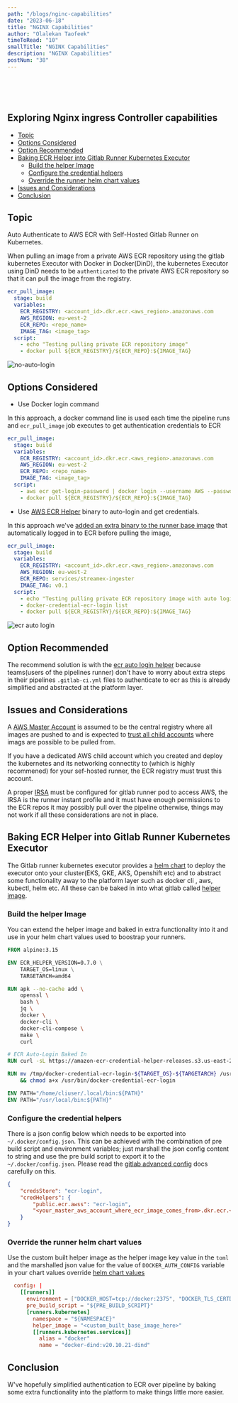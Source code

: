```yaml
---
path: "/blogs/nginc-capabilities"
date: "2023-06-18"
title: "NGINX Capabilities"
author: "Olalekan Taofeek"
timeToRead: "10"
smallTitle: "NGINX Capabilities"
description: "NGINX Capabilities"
postNum: "38"
---
```


<!-- <img src="./multi-cloud.jpg"/> -->
<br/>
<br/>
<br/>

## **Exploring Nginx ingress Controller capabilities**

- [Topic](#topic)
- [Options Considered](#options-considered)
- [Option Recommended](#option-recommended)
- [Baking ECR Helper into Gitlab Runner Kubernetes Executor](#baking-ecr-helper-into-gitlab-runner-kubernetes-executor)
  - [Build the helper Image](#build-the-helper-image)
  - [Configure the credential helpers](#configure-the-credential-helpers)
  - [Override the runner helm chart values](#override-the-runner-helm-chart-values)
- [Issues and Considerations](#issues-and-considerations)
- [Conclusion](#conclusion)


## Topic

Auto Authenticate to AWS ECR with Self-Hosted Gitlab Runner on Kubernetes.

When pulling an image from a private AWS ECR repository using the gitlab kubernetes Executor with Docker in Docker(DinD), the kubernetes Executor using DinD needs to be `authenticated` to the private AWS ECR repository so that it can pull the image from the registry.

```yml
ecr_pull_image:
  stage: build
  variables:
    ECR_REGISTRY: <account_id>.dkr.ecr.<aws_region>.amazonaws.com
    AWS_REGION: eu-west-2
    ECR_REPO: <repo_name>
    IMAGE_TAG: <image_tag>
  script:
    - echo "Testing pulling private ECR repository image"
    - docker pull ${ECR_REGISTRY}/${ECR_REPO}:${IMAGE_TAG}
```
![no-auto-login](./no-auto-login.png)

## Options Considered

* Use Docker login command 

In this approach, a docker command line is used each time the pipeline runs and `ecr_pull_image` job executes to get authentication credentials to ECR

```yml
ecr_pull_image:
  stage: build
  variables:
    ECR_REGISTRY: <account_id>.dkr.ecr.<aws_region>.amazonaws.com
    AWS_REGION: eu-west-2
    ECR_REPO: <repo_name>
    IMAGE_TAG: <image_tag>
  script:
    - aws ecr get-login-password | docker login --username AWS --password-stdin ${ECR_REGISTRY}
    - docker pull ${ECR_REGISTRY}/${ECR_REPO}:${IMAGE_TAG}
```

* Use [AWS ECR Helper](https://github.com/awslabs/amazon-ecr-credential-helper) binary to auto-login and get credentials.

In this approach we've [added an extra binary to the runner base image](#baking-ecr-helper-into-gitlab-runner-kubernetes-executor) that automatically logged in to ECR before pulling the image, 

```yml
ecr_pull_image:
  stage: build
  variables:
    ECR_REGISTRY: <account_id>.dkr.ecr.<aws_region>.amazonaws.com
    AWS_REGION: eu-west-2
    ECR_REPO: services/streamex-ingester
    IMAGE_TAG: v0.1
  script:
    - echo "Testing pulling private ECR repository image with auto login"
    - docker-credential-ecr-login list
    - docker pull ${ECR_REGISTRY}/${ECR_REPO}:${IMAGE_TAG}
```
![ecr auto login](./ecr-auto-login.png)


## Option Recommended

The recommend solution is with the [ecr auto login helper](#use-aws-ecr-helper-binary-to-take-care-of-the-login) because teams(users of the pipelines runner) don't have to worry about extra steps in their pipelines `.gitlab-ci.yml` files to authenticate to ecr as this is already simplified and abstracted at the platform layer.

## Issues and Considerations

A [AWS Master Account](https://aws.amazon.com/blogs/containers/sharing-amazon-ecr-repositories-with-multiple-accounts-using-aws-organizations/) is assumed to be the central registry where all images are pushed to and is expected to [trust all child accounts](https://docs.aws.amazon.com/AmazonECR/latest/userguide/repository-policy-examples.html#IAM_allow_other_accounts) where imags are possible to be pulled from. 

If you have a dedicated AWS child account which you created and deploy the kubernetes and its networking connectity to (which is highly recommened) for your sef-hosted runner, the ECR registry must trust this account.

A proper [IRSA](https://docs.aws.amazon.com/eks/latest/userguide/iam-roles-for-service-accounts.html) must be configured for gitlab runner pod to access AWS, the IRSA is the runner instant profile and it must have enough permissions to the ECR repos it may possibly pull over the pipeline otherwise, things may not work if all these considerations are not in place.

## Baking ECR Helper into Gitlab Runner Kubernetes Executor

The Gitlab runner kubernetes executor provides a [helm chart](https://docs.gitlab.com/runner/install/kubernetes.html) to deploy the executor onto your cluster(EKS, GKE, AKS, Openshift etc) and to abstract some functionality away to the platform layer such as docker cli , aws, kubectl, helm etc. All these can be baked in into what gitlab called [helper image](https://docs.gitlab.com/runner/configuration/advanced-configuration.html#helper-image-configuration-for-kubernetes-on-arm).

### Build the helper Image

You can extend the helper image and baked in extra functionality into it and use in your helm chart values used to boostrap your runners.

```Dockerfile
FROM alpine:3.15

ENV ECR_HELPER_VERSION=0.7.0 \
    TARGET_OS=linux \
    TARGETARCH=amd64

RUN apk --no-cache add \
    openssl \
    bash \
    jq \
    docker \
    docker-cli \
    docker-cli-compose \
    make \
    curl 

# ECR Auto-Login Baked In
RUN curl -sL https://amazon-ecr-credential-helper-releases.s3.us-east-2.amazonaws.com/${ECR_HELPER_VERSION}/${TARGET_OS}-${TARGETARCH}/docker-credential-ecr-login -o /tmp/docker-credential-ecr-login-${TARGET_OS}-${TARGETARCH}

RUN mv /tmp/docker-credential-ecr-login-${TARGET_OS}-${TARGETARCH} /usr/bin/docker-credential-ecr-login \
    && chmod a+x /usr/bin/docker-credential-ecr-login

ENV PATH="/home/cliuser/.local/bin:${PATH}"
ENV PATH="/usr/local/bin:${PATH}"
```

### Configure the credential helpers

There is a json config below which needs to be exported into  `~/.docker/config.json`.
This can be achieved with the combination of pre build script and environment variables; just marshall the json config content to string and use the pre build script to export it to the `~/.docker/config.json`. Please read the [gitlab advanced config](https://docs.gitlab.com/runner/configuration/advanced-configuration.html#the-runners-section) docs carefully on this.

```json
{
    "credsStore": "ecr-login",
    "credHelpers": {
        "public.ecr.awss": "ecr-login",
        "<your_master_aws_account_where_ecr_image_comes_from>.dkr.ecr.<aws_region>.amazonaws.com": "ecr-login"
    }
}
```

### Override the runner helm chart values

Use the custom built helper image as the helper image key value in the `toml` and the marshalled json value for the value of `DOCKER_AUTH_CONFIG` variable in your chart values override [helm chart values](https://gitlab.com/gitlab-org/charts/gitlab-runner/-/blob/main/values.yaml)

```toml
  config: |
    [[runners]]
      environment = ["DOCKER_HOST=tcp://docker:2375", "DOCKER_TLS_CERTDIR=", "DOCKER_AUTH_CONFIG=${DOCKER_AUTH_CONFIG}"]
      pre_build_script = "${PRE_BUILD_SCRIPT}"
      [runners.kubernetes]
        namespace = "${NAMESPACE}"
        helper_image = "<custom_built_base_image_here>"
        [[runners.kubernetes.services]]
          alias = "docker"
          name = "docker-dind:v20.10.21-dind"
```

## Conclusion

W've hopefully simplified authentication to ECR over pipeline by baking some extra functionality into the platform to make things little more easier.